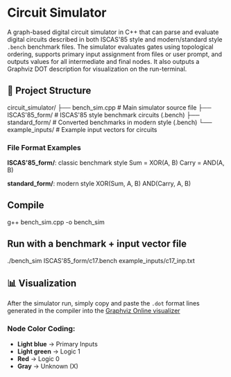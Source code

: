 # Circuit Simulator

A graph-based digital circuit simulator in C++ that can parse and evaluate digital circuits described in both ISCAS'85 style and modern/standard style `.bench` benchmark files. The simulator evaluates gates using topological ordering, supports primary input assignment from files or user prompt, and outputs values for all intermediate and final nodes. It also outputs a Graphviz DOT description for visualization on the run-terminal.

## 📂 Project Structure

circuit_simulator/
├── bench_sim.cpp # Main simulator source file 
├── ISCAS'85_form/ # ISCAS'85 style benchmark circuits (.bench)
├── standard_form/ # Converted benchmarks in modern style (.bench)
└── example_inputs/ # Example input vectors for circuits

### File Format Examples

**ISCAS'85_form/**: classic benchmark style
Sum = XOR(A, B)
Carry = AND(A, B)


**standard_form/**: modern style
XOR(Sum, A, B)
AND(Carry, A, B)

## Compile
g++ bench_sim.cpp -o bench_sim

## Run with a benchmark + input vector file
./bench_sim ISCAS'85_form/c17.bench example_inputs/c17_inp.txt


## 📊 Visualization

After the simulator run, simply copy and paste the `.dot` format lines generated in the compiler into the [Graphviz Online visualizer](https://dreampuf.github.io/GraphvizOnline/)

### Node Color Coding:
- **Light blue** → Primary Inputs
- **Light green** → Logic 1
- **Red** → Logic 0
- **Gray** → Unknown (X)
